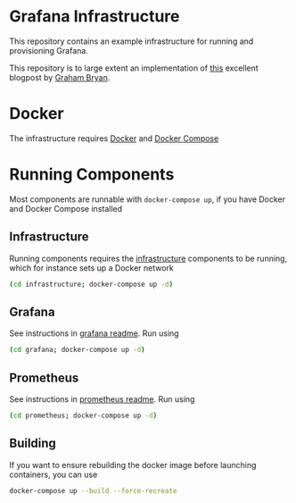 Grafana Infrastructure
======================

This repository contains an example infrastructure for running and provisioning Grafana.

This repository is to large extent an implementation of [this](https://medium.com/swlh/easy-grafana-and-docker-compose-setup-d0f6f9fcec13) excellent blogpost by [Graham Bryan](https://grahambryan.medium.com/).

# Docker
The infrastructure requires [Docker](https://docs.docker.com/get-docker/) and [Docker Compose](https://docs.docker.com/compose/install/)

# Running Components
Most components are runnable with `docker-compose up`, if you have Docker and Docker Compose installed 

## Infrastructure
Running components requires the [infrastructure](infrastructure/README.md) components to be running, which for instance sets up a Docker network
```bash
(cd infrastructure; docker-compose up -d)
```

## Grafana
See instructions in [grafana readme](grafana/README.md). Run using
```bash
(cd grafana; docker-compose up -d)
```

## Prometheus
See instructions in [prometheus readme](prometheus/README.md). Run using
```bash
(cd prometheus; docker-compose up -d)
```

## Building
If you want to ensure rebuilding the docker image before launching containers, you can use
```bash
docker-compose up --build --force-recreate
```
